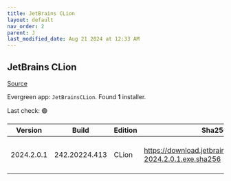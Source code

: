 ```yaml
---
title: JetBrains CLion
layout: default
nav_order: 2
parent: J
last_modified_date: Aug 21 2024 at 12:33 AM
---
```


## JetBrains CLion

[Source](https://www.jetbrains.com/clion)

Evergreen app: `JetBrainsCLion`. Found **1** installer.

Last check: 🟢

| Version    | Build         | Edition | Sha256                                                         | Date      | Size       | Type | URI                                                                                                                |
| ---------- | ------------- | ------- | -------------------------------------------------------------- | --------- | ---------- | ---- | ------------------------------------------------------------------------------------------------------------------ |
| 2024.2.0.1 | 242.20224.413 | CLion   | https://download.jetbrains.com/cpp/CLion-2024.2.0.1.exe.sha256 | 20/8/2024 | 1369723152 | exe  | [https://download.jetbrains.com/cpp/CLion-2024.2.0.1.exe](https://download.jetbrains.com/cpp/CLion-2024.2.0.1.exe) |
